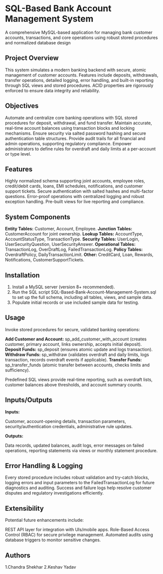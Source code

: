 # SQL-Based Bank Account Management System

A comprehensive MySQL-based application for managing bank customer accounts, transactions, and core operations using robust stored procedures and normalized database design

## Project Overview

This system simulates a modern banking backend with secure, atomic management of customer accounts. Features include deposits, withdrawals, transfer operations, detailed logging, error handling, and built-in reporting through SQL views and stored procedures. ACID properties are rigorously enforced to ensure data integrity and reliability.

## Objectives

Automate and centralize core banking operations with SQL stored procedures for deposit, withdrawal, and fund transfer.
Maintain accurate, real-time account balances using transaction blocks and locking mechanisms.
Ensure security via salted password hashing and secure authentication table structures.
Provide audit trails for all financial and admin operations, supporting regulatory compliance.
Empower administrators to define rules for overdraft and daily limits at a per-account or type level.

## Features

Highly normalized schema supporting joint accounts, employee roles, credit/debit cards, loans, EMI schedules, notifications, and customer support tickets.
Secure authentication with salted hashes and multi-factor questions.
Error-proof operations with centralized logging and robust exception handling.
Pre-built views for live reporting and compliance.

## System Components

**Entity Tables:** Customer, Account, Employee.
**Junction Tables:** CustomerAccount for joint ownership.
**Lookup Tables:** AccountType, AccountStatusType, TransactionType.
**Security Tables:** UserLogin, UserSecurityQuestion, UserSecurityAnswer.
**Operational Tables:** TransactionLog, OverDraftLog, FailedTransactionLog.
**Policy Tables:** OverdraftPolicy, DailyTransactionLimit.
**Other:** CreditCard, Loan, Rewards, Notifications, CustomerSupportTickets.

## Installation

1. Install a MySQL server (version 8+ recommended).
2. Run the SQL script SQL-Based-Bank-Account-Management-System.sql to set up the full schema, including all tables, views, and sample data.
3. Populate initial records or use included sample data for testing.

## Usage

Invoke stored procedures for secure, validated banking operations:

**Add Customer and Account:** sp_add_customer_with_account (creates customer, primary account, links ownership, accepts initial deposit).
**Deposit Funds:** sp_deposit (ensures atomic update and logs transaction).
**Withdraw Funds:** sp_withdraw (validates overdraft and daily limits, logs transaction, records overdraft events if applicable).
**Transfer Funds:** sp_transfer_funds (atomic transfer between accounts, checks limits and sufficiency).

Predefined SQL views provide real-time reporting, such as overdraft lists, customer balances above thresholds, and account summary counts.

## Inputs/Outputs

**Inputs:**

Customer, account-opening details, transaction parameters, security/authentication credentials, administrative rule updates.

**Outputs:**

Data records, updated balances, audit logs, error messages on failed operations, reporting statements via views or monthly statement procedure.

## Error Handling & Logging

Every stored procedure includes robust validation and try-catch blocks, logging errors and input parameters to the FailedTransactionLog for future diagnostics and auditing.
Success and failure logs help resolve customer disputes and regulatory investigations efficiently.

## Extensibility

Potential future enhancements include:

REST API layer for integration with UIs/mobile apps.
Role-Based Access Control (RBAC) for secure privilege management.
Automated audits using database triggers to monitor sensitive changes.

## Authors
1.Chandra Shekhar
2.Keshav Yadav
